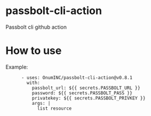 # passbolt-cli-action
Passbolt cli github action

# How to use

Example:

```
      - uses: OnumINC/passbolt-cli-action@v0.8.1
        with:
          passbolt_url: ${{ secrets.PASSBOLT_URL }}
          password: ${{ secrets.PASSBOLT_PASS }}
          privatekey: ${{ secrets.PASSBOLT_PRIVKEY }}
          args: |
            list resource
```



